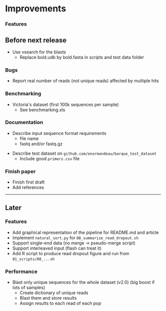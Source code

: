 # Improvements

### Features

## Before next release
* Use vsearch for the blasts
  - Replace bold.udb by bold.fasta in scripts and test data folder

### Bugs
- Report real number of reads (not unique reads) affected by multiple hits

### Benchmarking
* Victoria's dataset (first 100k sequences per sample)
  - See benchmarking.xls

### Documentation
* Describe input sequence format requirements
  - file name
  - fastq and/or fastq.gz
+ Describe test dataset on `github.com/enormandeau/barque_test_dataset`
  - Include good `primers.csv` file

### Finish paper
- Finish first draft
- Add references

---

## Later

### Features
- Add graphical representation of the pipeline for README.md and article
- Implement `natural_sort.py` for `08_summarize_read_dropout.sh`
- Support single-end data (no merge -> pseudo-merge script)
- Support interleaved input (flash can treat it)
- Add R script to produce read dropout figure and run from `01_scripts/08_...sh`

### Performance
- Blast only unique sequences for the whole dataset (v2.0)
  (big boost if lots of samples)
  - Create dictionary of unique reads
  - Blast them and store results
  - Assign results to each read of each pop
